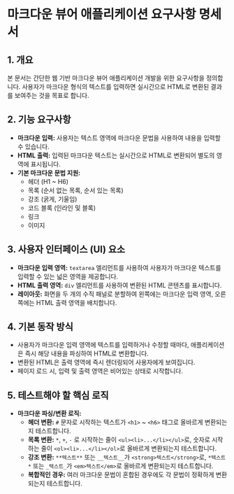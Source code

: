 # 마크다운 뷰어 애플리케이션 요구사항 명세서

## 1. 개요
본 문서는 간단한 웹 기반 마크다운 뷰어 애플리케이션 개발을 위한 요구사항을 정의합니다. 사용자가 마크다운 형식의 텍스트를 입력하면 실시간으로 HTML로 변환된 결과를 보여주는 것을 목표로 합니다.

## 2. 기능 요구사항
- **마크다운 입력:** 사용자는 텍스트 영역에 마크다운 문법을 사용하여 내용을 입력할 수 있습니다.
- **HTML 출력:** 입력된 마크다운 텍스트는 실시간으로 HTML로 변환되어 별도의 영역에 표시됩니다.
- **기본 마크다운 문법 지원:**
    - 헤더 (H1 ~ H6)
    - 목록 (순서 없는 목록, 순서 있는 목록)
    - 강조 (굵게, 기울임)
    - 코드 블록 (인라인 및 블록)
    - 링크
    - 이미지

## 3. 사용자 인터페이스 (UI) 요소
- **마크다운 입력 영역:** `textarea` 엘리먼트를 사용하여 사용자가 마크다운 텍스트를 입력할 수 있는 넓은 영역을 제공합니다.
- **HTML 출력 영역:** `div` 엘리먼트를 사용하여 변환된 HTML 콘텐츠를 표시합니다.
- **레이아웃:** 화면을 두 개의 수직 패널로 분할하여 왼쪽에는 마크다운 입력 영역, 오른쪽에는 HTML 출력 영역을 배치합니다.

## 4. 기본 동작 방식
- 사용자가 마크다운 입력 영역에 텍스트를 입력하거나 수정할 때마다, 애플리케이션은 즉시 해당 내용을 파싱하여 HTML로 변환합니다.
- 변환된 HTML은 출력 영역에 즉시 렌더링되어 사용자에게 보여집니다.
- 페이지 로드 시, 입력 및 출력 영역은 비어있는 상태로 시작합니다.

## 5. 테스트해야 할 핵심 로직
- **마크다운 파싱/변환 로직:**
    - **헤더 변환:** `#` 문자로 시작하는 텍스트가 `<h1>` ~ `<h6>` 태그로 올바르게 변환되는지 테스트합니다.
    - **목록 변환:** `*`, `+`, `-` 로 시작하는 줄이 `<ul><li>...</li></ul>`로, 숫자로 시작하는 줄이 `<ol><li>...</li></ol>`로 올바르게 변환되는지 테스트합니다.
    - **강조 변환:** `**텍스트**` 또는 `__텍스트__`가 `<strong>텍스트</strong>`로, `*텍스트*` 또는 `_텍스트_`가 `<em>텍스트</em>`로 올바르게 변환되는지 테스트합니다.
    - **복합적인 경우:** 여러 마크다운 문법이 혼합된 경우에도 각 문법이 정확하게 변환되는지 테스트합니다.
